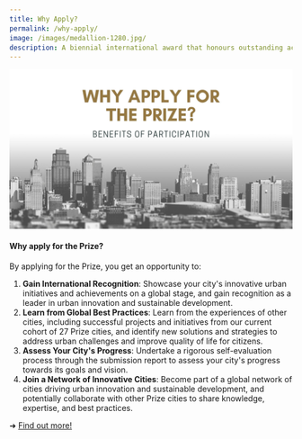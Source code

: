 ```yaml
---
title: Why Apply?
permalink: /why-apply/
image: /images/medallion-1280.jpg/
description: A biennial international award that honours outstanding achievements and contributions to the creation of liveable, vibrant and sustainable urban communities around the world.
---
```


![Why oh why](/images/why-apply.jpg)

#### **Why apply for the Prize?**

By applying for the Prize, you get an opportunity to:

1. **Gain International Recognition**: Showcase your city's innovative urban initiatives and achievements on a global stage, and gain recognition as a leader in urban innovation and sustainable development.
2. **Learn from Global Best Practices**: Learn from the experiences of other cities, including successful projects and initiatives from our current cohort of 27 Prize cities, and identify new solutions and strategies to address urban challenges and improve quality of life for citizens.
3. **Assess Your City's Progress**: Undertake a rigorous self-evaluation process through the submission report to assess your city's progress towards its goals and vision.
4. **Join a Network of Innovative Cities**: Become part of a global network of cities driving urban innovation and sustainable development, and potentially collaborate with other Prize cities to share knowledge, expertise, and best practices.

➜ [Find out more!](/prize-cycle/)
